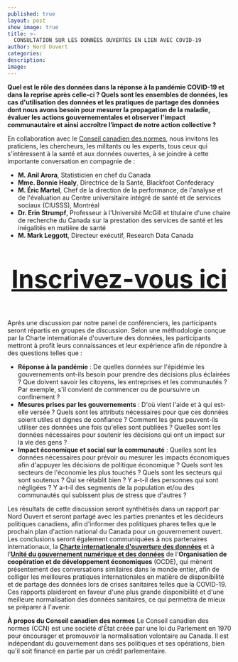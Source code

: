```yaml
---
published: true
layout: post
show_image: true
title: >-
  CONSULTATION SUR LES DONNÉES OUVERTES EN LIEN AVEC COVID-19
author: Nord Ouvert
categories:
description: 
image: 
---
```

**Quel est le rôle des données dans la réponse à la pandémie COVID-19 et dans la reprise après celle-ci ? Quels sont les ensembles de données, les cas d'utilisation des données et les pratiques de partage des données dont nous avons besoin pour mesurer la propagation de la maladie, évaluer les actions gouvernementales et observer l'impact communautaire et ainsi accroître l’impact de notre action collective ?**

En collaboration avec le [Conseil canadien des normes](https://www.scc.ca/), nous invitons les praticiens, les chercheurs, les militants ou les experts, tous ceux qui s'intéressent à la santé et aux données ouvertes, à se joindre à cette importante conversation en compagnie de :

* **M. Anil Arora**, Statisticien en chef du Canada
* **Mme. Bonnie Healy**, Directrice de la Santé, Blackfoot Confederacy
* **M. Éric Martel**, Chef de la direction de la performance, de l'analyse et de l'évaluation au Centre universitaire intégré de santé et de services sociaux (CIUSSS), Montréal
* **Dr. Erin Strumpf**, Professeur à l'Université McGill et titulaire d'une chaire de recherche du Canada sur la prestation des services de santé et les inégalités en matière de santé
* **M. Mark Leggott**, Directeur exécutif, Research Data Canada

<p style="text-align:center; font-size: 4em;">
  <b><a href="https://scc-ccn.zoom.us/meeting/register/tJcqcuioqTwjH9cmdcarB3ZZgwoAPHfqZJQQ">Inscrivez-vous ici</a></b>
</p>

Après une discussion par notre panel de conférenciers, les participants seront répartis en groupes de discussion. Selon une méthodologie conçue par la Charte internationale d'ouverture des données, les participants mettront à profit leurs connaissances et leur expérience afin de répondre à des questions telles que :

* **Réponse à la pandémie** : De quelles données sur l'épidémie les gouvernements ont-ils besoin pour prendre des décisions plus éclairées ? Que doivent savoir les citoyens, les entreprises et les communautés ? Par exemple, s'il convient de commencer ou de poursuivre un confinement ?
* **Mesures prises par les gouvernements** : D'où vient l'aide et à qui est-elle versée ? Quels sont les attributs nécessaires pour que ces données soient utiles et dignes de confiance ? Comment les gens peuvent-ils utiliser ces données une fois qu'elles sont publiées ? Quelles sont les données nécessaires pour soutenir les décisions qui ont un impact sur la vie des gens ?
* **Impact économique et social sur la communauté** : Quelles sont les données nécessaires pour prévoir ou mesurer les impacts économiques afin d'appuyer les décisions de politique économique ? Quels sont les secteurs de l'économie les plus touchés ? Quels sont les secteurs qui sont soutenus ? Qui se rétablit bien ? Y a-t-il des personnes qui sont négligées ? Y a-t-il des segments de la population et/ou des communautés qui subissent plus de stress que d'autres ?

Les résultats de cette discussion seront synthétisés dans un rapport par Nord Ouvert et seront  partagé avec les parties prenantes et les décideurs politiques canadiens, afin d'informer des politiques phares telles que le prochain plan d'action national du Canada pour un gouvernement ouvert. Les conclusions seront également communiquées à nos partenaires internationaux, la [**Charte internationale d'ouverture des données**](https://opendatacharter.net/) et à l'[**Unité du gouvernement numérique et des données**](https://oe.cd/digitalgov) de l'**Organisation de coopération et de développement économiques** (OCDE), qui mènent présentement des conversations similaires dans le monde entier, afin de colliger les meilleures pratiques internationales en matière de disponibilité et de partage des données lors de crises sanitaires telles que la COVID-19. Ces rapports plaideront en faveur d'une plus grande disponibilité et d'une meilleure normalisation des données sanitaires, ce qui permettra de mieux se préparer à l'avenir.

**À propos du Conseil canadien des normes** Le Conseil canadien des normes (CCN) est une société d'État créée par une loi du Parlement en 1970 pour encourager et promouvoir la normalisation volontaire au Canada. Il est indépendant du gouvernement dans ses politiques et ses opérations, bien qu'il soit financé en partie par un crédit parlementaire.
